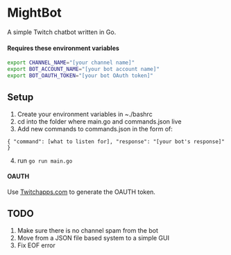 # MightBot
A simple Twitch chatbot written in Go.

#### Requires these environment variables
```bash
export CHANNEL_NAME="[your channel name]"
export BOT_ACCOUNT_NAME="[your bot account name]"
export BOT_OAUTH_TOKEN="[your bot OAuth token]"
```
## Setup
1. Create your environment variables in ~./bashrc
2. cd into the folder where main.go and commands.json live
3. Add new commands to commands.json in the form of:
``` 
{ "command": [what to listen for], "response": "[your bot's response]" } 
```
4. run `go run main.go`


#### OAUTH
Use [Twitchapps.com](http://twitchapps.com/tmi/) to generate the OAUTH token.

## TODO
1. Make sure there is no channel spam from the bot
2. Move from a JSON file based system to a simple GUI
3. Fix EOF error
